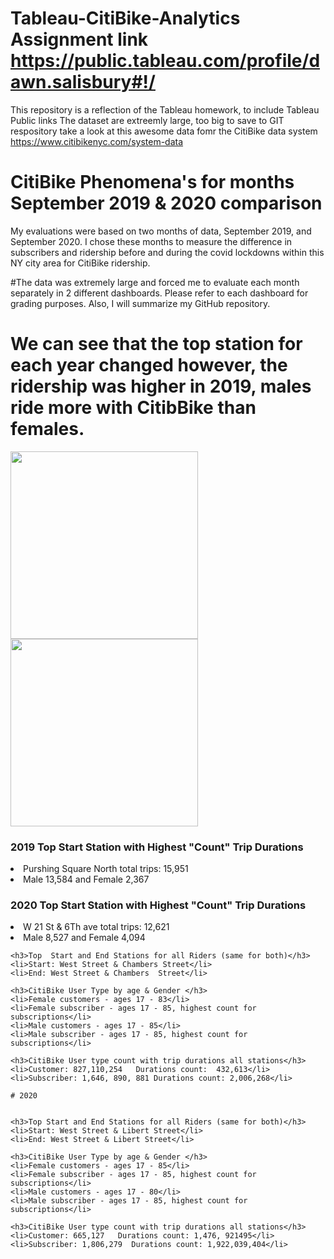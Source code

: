 # Tableau-CitiBike-Analytics Assignment link https://public.tableau.com/profile/dawn.salisbury#!/
This repository is a reflection of the Tableau homework, to include Tableau Public links
The dataset are extreemly large, too big to save to GIT respository take a look at this awesome data fomr the CitiBike data system
https://www.citibikenyc.com/system-data

#  CitiBike Phenomena's for months September 2019 & 2020 comparison
My evaluations were based on two months of data, September 2019, and September 2020.  I chose these months to measure the difference in subscribers and ridership before and during the covid lockdowns within this NY city area for CitiBike ridership.</li>

#The data was extremely large and forced me to evaluate each month separately in 2 different dashboards.  Please refer to each dashboard for grading purposes.  Also, I will summarize my GitHub repository. 
<img align="center" src="  " width="600">

# We can see that the top station for each year changed however, the ridership was higher in 2019, males ride more with CitibBike than females. 
<img align="center" src="https://github.com/dsalisbury1141/Tableau-CitiBike-Analytics/blob/main/Images/2019%201%20pop%20stations.png" width="300"> <img align="center" src="https://github.com/dsalisbury1141/Tableau-CitiBike-Analytics/blob/main/Images/2020%201%20pop%20station.png" width="300">

<h3> 2019 Top  Start Station with Highest "Count" Trip Durations</h3>
<li> Purshing Square North total trips: 15,951 </il>
<li>Male 13,584 and Female 2,367</li>


<h3>2020 Top  Start Station with Highest "Count" Trip Durations  </h3>
<li>W 21 St & 6Th ave total trips:  12,621 </li>
<li>Male 8,527 and Female 4,094</li>

~~~~~~~~~~~~~~~~~~~~~~~~~~~~~~~~~~~~~~~~~~~~~~~~~~~~~~~~~~~~~~~~~~~~~~~~~~~~~~~~~~~~~~~~
<h3>Top  Start and End Stations for all Riders (same for both)</h3>
<li>Start: West Street & Chambers Street</li>
<li>End: West Street & Chambers  Street</li>

<h3>CitiBike User Type by age & Gender </h3>
<li>Female customers - ages 17 - 83</li>
<li>Female subscriber - ages 17 - 85, highest count for subscriptions</li>
<li>Male customers - ages 17 - 85</li>
<li>Male subscriber - ages 17 - 85, highest count for subscriptions</li>

<h3>CitiBike User type count with trip durations all stations</h3>
<li>Customer: 827,110,254   Durations count:  432,613</li>
<li>Subscriber: 1,646, 890, 881 Durations count: 2,006,268</li>

# 2020


<h3>Top Start and End Stations for all Riders (same for both)</h3>
<li>Start: West Street & Libert Street</li>
<li>End: West Street & Libert Street</li>

<h3>CitiBike User Type by age & Gender </h3>
<li>Female customers - ages 17 - 85</li>
<li>Female subscriber - ages 17 - 85, highest count for subscriptions</li>
<li>Male customers - ages 17 - 80</li>
<li>Male subscriber - ages 17 - 85, highest count for subscriptions</li>

<h3>CitiBike User type count with trip durations all stations</h3>
<li>Customer: 665,127   Durations count: 1,476, 921495</li>
<li>Subscriber: 1,806,279  Durations count: 1,922,039,404</li>
